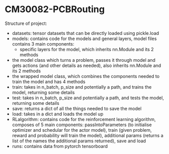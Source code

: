 # CM30082-PCBRouting

Structure of project:
 - datasets: tensor datasets that can be directly loaded using pickle.load
 - models: contains code for the models and general layers, model files contains 3 main components:
      - specific layers for the model, which inherits nn.Module and its 2 methods 
  - the model class which turns a problem, passes it through model and gets actions (and other details as needed), also inherits nn.Module and its 2 methods
  - the wrapped model class, which combines the components needed to train the model and has 4 methods
   - train: takes in n_batch, p_size and potentially a path, and trains the model, returning some details
   - test: takes in n_batch, p_size and potentially a path, and tests the model, returning some details
   - save: returns a dict of all the things needed to save the model
   - load: takes in a dict and loads the model up
 - RLalgorithm: contains code for the reinforcement learning algorithm, composes of 5 main components: passIntoParameters (to initialise optimizer and schedular for the actor model), train (given problem, reward and probability will train the model), additional params (returns a list of the names the additional params returned), save and load
 - runs: contains data from pytorch tensorboard
